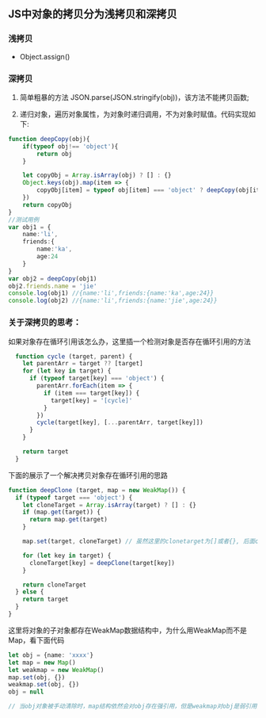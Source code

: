 ## JS中对象的拷贝分为浅拷贝和深拷贝

### 浅拷贝
* Object.assign()


### 深拷贝

1. 简单粗暴的方法 JSON.parse(JSON.stringify(obj))，该方法不能拷贝函数;

2. 递归对象，遍历对象属性，为对象时递归调用，不为对象时赋值。代码实现如下:
```ts
function deepCopy(obj){
	if(typeof obj!== 'object'){
		return obj
	}

	let copyObj = Array.isArray(obj) ? [] : {}
	Object.keys(obj).map(item => {
		copyObj[item] = typeof obj[item] === 'object' ? deepCopy(obj[item] ): obj[item]
	})
	return copyObj
}
//测试用例
var obj1 = {
	name:'li',
	friends:{
		name:'ka',
		age:24
	}
}
var obj2 = deepCopy(obj1)
obj2.friends.name = 'jie'
console.log(obj1) //{name:'li',friends:{name:'ka',age:24}}
console.log(obj2) //{name:'li',friends:{name:'jie',age:24}}
```

### 关于深拷贝的思考：
  如果对象存在循环引用该怎么办，这里插一个检测对象是否存在循环引用的方法
```ts
  function cycle (target, parent) {
    let parentArr = target ?? [target]
    for (let key in target) {
      if (typeof target[key] === 'object') {
        parentArr.forEach(item => {
          if (item === target[key]) {
            target[key] = '[cycle]'
          }
        })
        cycle(target[key], [...parentArr, target[key]])
      }
    }

    return target
  }
```

下面的展示了一个解决拷贝对象存在循环引用的思路
```ts
function deepClone (target, map = new WeakMap()) {
  if (typeof target === 'object') {
    let cloneTarget = Array.isArray(target) ? [] : {}
    if (map.get(target)) {
      return map.get(target)
    }

    map.set(target, cloneTarget) // 虽然这里的clonetarget为[]或者{}, 后面cloneTarget值改变的时候会影响这里的值

    for (let key in target) {
      cloneTarget[key] = deepClone(target[key])
    }

    return cloneTarget
  } else {
    return target
  }
}
```
这里将对象的子对象都存在WeakMap数据结构中，为什么用WeakMap而不是Map，看下面代码
```ts
let obj = {name: 'xxxx'}
let map = new Map()
let weakmap = new WeakMap()
map.set(obj, {})
weakmap.set(obj, {})
obj = null

// 当obj对象被手动清除时，map结构依然会对obj存在强引用，但是weakmap对obj是弱引用，会被垃圾回收机制回收，性能更好
```

